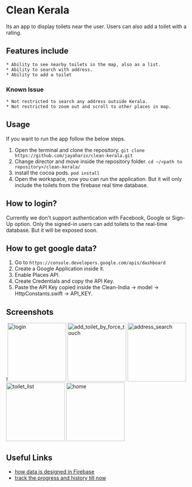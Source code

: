 # Clean Kerala

Its an app to display toilets near the user. Users can also add a toilet with a rating. 

## Features include
    * Ability to see nearby toilets in the map, also as a list. 
    * Ability to search with address.
    * Ability to add a toilet

### Known Issue
    * Not restricted to search any address outside Kerala.
    * Not restricted to zoom out and scroll to other places in map. 
    
## Usage
If you want to run the app follow the below steps.
1. Open the terminal and clone the repository. `git clone https://github.com/jayahariv/clean-kerala.git`
2. Change director and move inside the repository folder. `cd ~/<path to repository>/clean-kerala/`
3. install the cocoa pods. `pod install`
4. Open the workspace, now you can run the application. But it will only include the toilets from the firebase real time database.


## How to login?
Currently we don't support authentication with Facebook, Google or Sign-Up option. Only the signed-in users can add toilets to the real-time database. But it will be exposed soon. 


## How to get google data?
1. Go to `https://console.developers.google.com/apis/dashboard`
2. Create a Google Application inside it. 
3. Enable Places API. 
4. Create Credentials and copy the API Key. 
5. Paste the API Key copied inside the Clean-India ->  model -> HttpConstants.swift -> API_KEY. 

## Screenshots
!<img width="160" alt="login" src="https://user-images.githubusercontent.com/10448770/43119379-01faa6c8-8ecb-11e8-9fc4-15a707fcb0bd.png">
<img width="160" alt="add_toilet_by_force_touch" src="https://user-images.githubusercontent.com/10448770/43119380-0211df3c-8ecb-11e8-9846-ec8818cc35f5.png">
<img width="160" alt="address_search" src="https://user-images.githubusercontent.com/10448770/43119381-026198a6-8ecb-11e8-865e-515cef25a1cf.png">
<img width="160" alt="toilet_list" src="https://user-images.githubusercontent.com/10448770/43119382-02a3f002-8ecb-11e8-8675-e654c7084cd6.png">
<img width="160" alt="home" src="https://user-images.githubusercontent.com/10448770/43119384-02d29466-8ecb-11e8-8e88-fff132cf572a.png">


## Useful Links
* [how data is designed in Firebase](https://gist.github.com/jayahariv/afe7bad2368bf831ff22f658124fa0d5)
* [track the progress and history till now](https://github.com/jayahariv/udacity/tree/master/CleanIndia)


